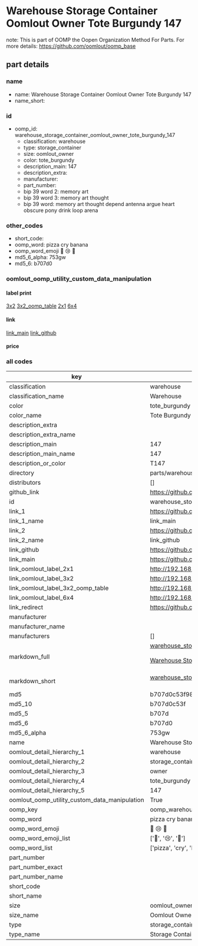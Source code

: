 # Warehouse Storage Container Oomlout Owner Tote Burgundy 147  

note: This is part of OOMP the Oopen Organization Method For Parts. For more details: https://github.com/oomlout/oomp_base

##  part details
  







### name
* name: Warehouse Storage Container Oomlout Owner Tote Burgundy 147
* name_short: 
### id
* oomp_id: warehouse_storage_container_oomlout_owner_tote_burgundy_147
  * classification: warehouse
  * type: storage_container
  * size: oomlout_owner
  * color: tote_burgundy
  * description_main: 147
  * description_extra: 
  * manufacturer: 
  * part_number: 
  * bip 39 word 2: memory art
  * bip 39 word 3: memory art thought
  * bip 39 word: memory art thought depend antenna argue heart obscure pony drink loop arena

### other_codes
* short_code: 
* oomp_word: pizza cry banana
* oomp_word_emoji :pizza: :cry: :banana:
* md5_6_alpha: 753gw
* md5_6: b707d0






### oomlout_oomp_utility_custom_data_manipulation
#### label print
[3x2](http://192.168.1.245:1112/?label=oomp%20753gw)
[3x2_oomp_table](http://192.168.1.108:1112/?label=oomp%20753gw)
[2x1](http://192.168.1.242:1112/?label=oomp%20753gw)
[6x4](http://192.168.1.55:1112/?label=oomp%20753gw)    

#### link

[link_main](https://github.com/oomlout/oomlout_oomp_version_1_messy/tree/main/parts/warehouse_storage_container_oomlout_owner_tote_burgundy_147) [link_github](https://github.com/oomlout/oomlout_oomp_version_1_messy/tree/main/parts/warehouse_storage_container_oomlout_owner_tote_burgundy_147)                             

#### price







### all codes 
| key | value |  
| --- | --- |  
| classification | warehouse |  
| classification_name | Warehouse |  
| color | tote_burgundy |  
| color_name | Tote Burgundy |  
| description_extra |  |  
| description_extra_name |  |  
| description_main | 147 |  
| description_main_name | 147 |  
| description_or_color | T147 |  
| directory | parts/warehouse_storage_container_oomlout_owner_tote_burgundy_147 |  
| distributors | [] |  
| github_link | https://github.com/oomlout/oomlout_oomp_part_src/tree/main/parts/warehouse_storage_container_oomlout_owner_tote_burgundy_147 |  
| id | warehouse_storage_container_oomlout_owner_tote_burgundy_147 |  
| link_1 | https://github.com/oomlout/oomlout_oomp_version_1_messy/tree/main/parts/warehouse_storage_container_oomlout_owner_tote_burgundy_147 |  
| link_1_name | link_main |  
| link_2 | https://github.com/oomlout/oomlout_oomp_version_1_messy/tree/main/parts/warehouse_storage_container_oomlout_owner_tote_burgundy_147 |  
| link_2_name | link_github |  
| link_github | https://github.com/oomlout/oomlout_oomp_version_1_messy/tree/main/parts/warehouse_storage_container_oomlout_owner_tote_burgundy_147 |  
| link_main | https://github.com/oomlout/oomlout_oomp_version_1_messy/tree/main/parts/warehouse_storage_container_oomlout_owner_tote_burgundy_147 |  
| link_oomlout_label_2x1 | http://192.168.1.242:1112/?label=oomp%20753gw |  
| link_oomlout_label_3x2 | http://192.168.1.245:1112/?label=oomp%20753gw |  
| link_oomlout_label_3x2_oomp_table | http://192.168.1.108:1112/?label=oomp%20753gw |  
| link_oomlout_label_6x4 | http://192.168.1.55:1112/?label=oomp%20753gw |  
| link_redirect | https://github.com/oomlout/oomlout_oomp_version_1_messy/tree/main/parts/warehouse_storage_container_oomlout_owner_tote_burgundy_147 |  
| manufacturer |  |  
| manufacturer_name |  |  
| manufacturers | [] |  
| markdown_full | [warehouse_storage_container_oomlout_owner_tote_burgundy_147](none)<br>[](none)<br>[Warehouse Storage Container Oomlout Owner Tote Burgundy 147](none)<br><br> |  
| markdown_short | [warehouse_storage_container_oomlout_owner_tote_burgundy_147](none)<br><br> |  
| md5 | b707d0c53f984d482e04e3afc1c33457 |  
| md5_10 | b707d0c53f |  
| md5_5 | b707d |  
| md5_6 | b707d0 |  
| md5_6_alpha | 753gw |  
| name | Warehouse Storage Container Oomlout Owner Tote Burgundy 147 |  
| oomlout_detail_hierarchy_1 | warehouse |  
| oomlout_detail_hierarchy_2 | storage_container |  
| oomlout_detail_hierarchy_3 | owner |  
| oomlout_detail_hierarchy_4 | tote_burgundy |  
| oomlout_detail_hierarchy_5 | 147 |  
| oomlout_oomp_utility_custom_data_manipulation | True |  
| oomp_key | oomp_warehouse_storage_container_oomlout_owner_tote_burgundy_147 |  
| oomp_word | pizza cry banana |  
| oomp_word_emoji | :pizza: :cry: :banana: |  
| oomp_word_emoji_list | [':pizza:', ':cry:', ':banana:'] |  
| oomp_word_list | ['pizza', 'cry', 'banana'] |  
| part_number |  |  
| part_number_exact |  |  
| part_number_name |  |  
| short_code |  |  
| short_name |  |  
| size | oomlout_owner |  
| size_name | Oomlout Owner |  
| type | storage_container |  
| type_name | Storage Container |  
